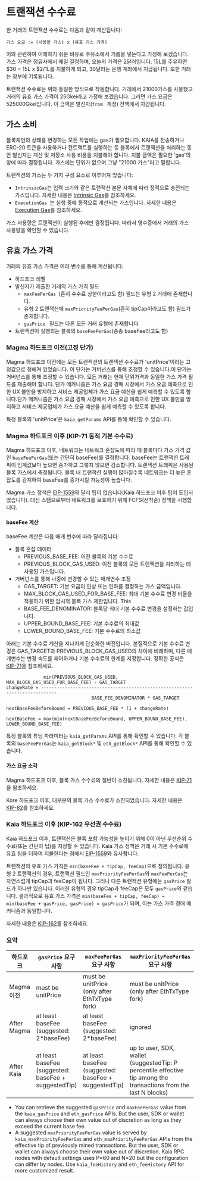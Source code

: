 # 트랜잭션 수수료

한 거래의 트랜잭션 수수료는 다음과 같이 계산됩니다:

```text
가스 요금 := (사용한 가스) x (유효 가스 가격)
```

이와 관련하여 이해하기 쉬운 비유로 주유소에서 기름을 넣는다고 가정해 보겠습니다. 가스 가격은 정유사에서 매일 결정하며, 오늘의 가격은 2달러입니다. 15L를 주유하면 $30 = 15L x $2/1L를 지불하게 되고, 30달러는 은행 계좌에서 지급됩니다. 또한 거래는 장부에 기록됩니다.

트랜잭션 수수료는 위와 동일한 방식으로 작동합니다. 거래에서 21000가스를 사용했고 거래의 유효 가스 가격이 25Gkei라고 가정해 보겠습니다. 그러면 가스 요금은 525000Gkei입니다. 이 금액은 발신자(`from ` 계정) 잔액에서 차감됩니다.

## 가스 소비 <a id="gas-used"></a>

블록체인의 상태를 변경하는 모든 작업에는 gas가 필요합니다. KAIA를 전송하거나 ERC-20 토큰을 사용하거나 컨트랙트를 실행하는 등 블록에서 트랜잭션을 처리하는 동안 발신자는 계산 및 저장소 사용 비용을 지불해야 합니다. 지불 금액은 필요한 'gas'의 양에 따라 결정됩니다. 가스에는 단위가 없으며 그냥 "21000 가스"라고 말합니다.

트랜잭션의 가스는 두 가지 구성 요소로 이루어져 있습니다:

- `IntrinsicGas`는 입력 크기와 같은 트랜잭션 본문 자체에 따라 정적으로 충전되는 가스입니다. 자세한 내용은 [Intrinsic Gas](intrinsic-gas.md)를 참조하세요.
- `ExecutionGas `는 실행 중에 동적으로 계산되는 가스입니다. 자세한 내용은 [Execution Gas](execution-gas.md)를 참조하세요.

가스 사용량은 트랜잭션이 실행된 후에만 결정됩니다. 따라서 영수증에서 거래의 가스 사용량을 확인할 수 있습니다.

## 유효 가스 가격 <a id="effective-gas-price"></a>

거래의 유효 가스 가격은 여러 변수를 통해 계산됩니다:

- 하드포크 레벨
- 발신자가 제출한 거래의 가스 가격 필드
  - `maxFeePerGas `(흔히 수수료 상한이라고도 함) 필드는 유형 2 거래에 존재합니다.
  - 유형 2 트랜잭션에 `maxPriorityFeePerGas`(흔히 tipCap이라고도 함) 필드가 존재합니다.
  - `gasPrice ` 필드는 다른 모든 거래 유형에 존재합니다.
- 트랜잭션이 실행되는 블록의 `baseFeePerGas`(종종 baseFee라고도 함)

### Magma 하드포크 이전(고정 단가)

Magma 하드포크 이전에는 모든 트랜잭션의 트랜잭션 수수료가 'unitPrice'이라는 고정값으로 정해져 있었습니다. 이 단가는 거버넌스를 통해 조정할 수 있습니다.이 단가는 거버넌스를 통해 조정할 수 있습니다. 모든 거래는 현재 단위가격과 동일한 가스 가격 필드를 제출해야 합니다. 단가 메커니즘은 가스 요금 경매 시장에서 가스 요금 예측으로 인한 UX 불만을 방지하고 서비스 제공업체가 가스 요금 예산을 쉽게 예측할 수 있도록 합니다.단가 메커니즘은 가스 요금 경매 시장에서 가스 요금 예측으로 인한 UX 불만을 방지하고 서비스 제공업체가 가스 요금 예산을 쉽게 예측할 수 있도록 합니다.

특정 블록의 'unitPrice'은 `kaia_getParams` API를 통해 확인할 수 있습니다.

### Magma 하드포크 이후 (KIP-71 동적 기본 수수료)

Magma 하드포크 이후, 네트워크는 네트워크 혼잡도에 따라 매 블록마다 가스 가격 값인 `baseFeePerGas`(또는 간단히 baseFee)를 결정합니다. baseFee는 트랜잭션 트래픽이 임계값보다 높으면 증가하고 그렇지 않으면 감소합니다. 트랜잭션 트래픽은 사용된 블록 가스에서 측정됩니다. 블록 내 트랜잭션 실행이 많아질수록 네트워크는 더 높은 혼잡도를 감지하여 baseFee를 증가시킬 가능성이 높습니다.

Magma 가스 정책은 [EIP-1559](https://github.com/ethereum/EIPs/blob/master/EIPS/eip-1559.md)와 달리 팁이 없습니다(Kaia 하드포크 이후 팁이 도입되었습니다). 대신 스팸으로부터 네트워크를 보호하기 위해 FCFS(선착순) 정책을 시행합니다.

#### baseFee 계산

baseFee 계산은 다음 매개 변수에 따라 달라집니다:

- 블록 혼잡 데이터
  - PREVIOUS_BASE_FEE: 이전 블록의 기본 수수료
  - PREVIOUS_BLOCK_GAS_USED: 이전 블록의 모든 트랜잭션을 처리하는 데 사용된 가스입니다.
- 거버넌스를 통해 나중에 변경할 수 있는 매개변수 조정
  - GAS_TARGET: 기본 요금의 인상 또는 인하를 결정하는 가스 금액입니다.
  - MAX_BLOCK_GAS_USED_FOR_BASE_FEE: 최대 기본 수수료 변경 비율을 적용하기 위한 암시적 블록 가스 제한입니다. This
  - BASE_FEE_DENOMINATOR: 블록당 최대 기본 수수료 변경을 설정하는 값입니다.
  - UPPER_BOUND_BASE_FEE: 기본 수수료의 최대값
  - LOWER_BOUND_BASE_FEE: 기본 수수료의 최소값

아래는 기본 수수료 계산을 지나치게 단순화한 버전입니다. 본질적으로 기본 수수료 변경은 GAS_TARGET과 PREVIOUS_BLOCK_GAS_USED의 차이에 비례하며, 다른 매개변수는 변경 속도를 제어하거나 기본 수수료의 한계를 지정합니다. 정확한 공식은 [KIP-71](https://github.com/klaytn/kips/blob/main/KIPs/kip-71.md)을 참조하세요.

```
              min(PREVIOUS_BLOCK_GAS_USED, MAX_BLOCK_GAS_USED_FOR_BASE_FEE) - GAS_TARGET
changeRate = ----------------------------------------------------------------------------
                                BASE_FEE_DENOMINATOR * GAS_TARGET

nextBaseFeeBeforeBound = PREVIOUS_BASE_FEE * (1 + changeRate)

nextBaseFee = max(min(nextBaseFeeBeforeBound, UPPER_BOUND_BASE_FEE), LOWER_BOUND_BASE_FEE)
```

특정 블록의 튜닝 파라미터는 `kaia_getParams` API를 통해 확인할 수 있습니다. 각 블록의 `baseFeePerGas`는 `kaia_getBlock*` 및 `eth_getBlock*` API를 통해 확인할 수 있습니다.

#### 가스 요금 소각

Magma 하드포크 이후, 블록 가스 수수료의 절반이 소진됩니다. 자세한 내용은 [KIP-71](https://github.com/klaytn/kips/blob/main/KIPs/kip-71.md)을 참조하세요.

Kore 하드포크 이후, 대부분의 블록 가스 수수료가 소진되었습니다. 자세한 내용은 [KIP-82](https://kips.klaytn.foundation/KIPs/kip-82)를 참조하세요.

### Kaia 하드포크 이후 (KIP-162 우선권 수수료)

Kaia 하드포크 이후, 트랜잭션은 블록 포함 가능성을 높이기 위해 0이 아닌 우선순위 수수료(또는 간단히 팁)를 지정할 수 있습니다. Kaia 가스 정책은 거래 시 기본 수수료에 유효 팁을 더하여 지불한다는 점에서 [EIP-1559](https://github.com/ethereum/EIPs/blob/master/EIPS/eip-1559.md)와 유사합니다.

트랜잭션의 유효 가스 가격은 `min(baseFee + tipCap, feeCap)`으로 정의됩니다. 유형 2 트랜잭션의 경우, 트랜잭션 필드인 `maxPriorityFeePerGas`와 `maxFeePerGas`는 자연스럽게 tipCap과 feeCap이 됩니다. 그러나 다른 트랜잭션 유형에는 `gasPrice` 필드가 하나만 있습니다. 이러한 유형의 경우 tipCap과 feeCap은 모두 `gasPrice`와 같습니다. 결과적으로 유효 가스 가격은 `min(baseFee + tipCap, feeCap) = min(baseFee + gasPrice, gasPrice) = gasPrice`가 되며, 이는 가스 가격 경매 메커니즘과 동일합니다.

자세한 내용은 [KIP-162](https://github.com/klaytn/kips/blob/main/KIPs/kip-162.md)를 참조하세요.

### 요약

| 하드포크        | `gasPrice` 요구 사항                                                                            | `maxFeePerGas` 요구 사항                                                                        | `maxPriorityFeePerGas ` 요구 사항                                                                                                                           | 계산된 \`effectiveGasPrice'                                                                                                                 |
| ----------- | ------------------------------------------------------------------------------------------- | ------------------------------------------------------------------------------------------- | ------------------------------------------------------------------------------------------------------------------------------------------------------- | ---------------------------------------------------------------------------------------------------------------------------------------- |
| Magma 이전    | must be unitPrice                                                                           | must be unitPrice<br/>(only after EthTxType fork)                        | must be unitPrice<br/>(only after EthTxType fork)                                                                                    | unitPrice                                                                                                                                |
| After Magma | at least baseFee<br/>(suggested: 2\*baseFee)             | at least baseFee<br/>(suggested: 2\*baseFee)             | ignored                                                                                                                                                 | baseFee                                                                                                                                  |
| After Kaia  | at least baseFee<br/>(suggested: baseFee + suggestedTip) | at least baseFee<br/>(suggested: baseFee + suggestedTip) | up to user, SDK, wallet<br/>(suggestedTip: P percentile effective tip among the transactions from the last N blocks) | tx type 2: min(baseFee + feeCap, tipCap),<br/>other types: `gasPrice` for other types |

- You can retrieve the suggested `gasPrice` and `maxFeePerGas` value from the `kaia_gasPrice` and `eth_gasPrice` APIs. But the user, SDK or wallet can always choose their own value out of discretion as long as they exceed the current base fee.
- A suggested `maxPriorityFeePerGas` value is served by `kaia_maxPriorityFeePerGas` and `eth_maxPriorityFeePerGas` APIs from the effective tip of previously mined transactions. But the user, SDK or wallet can always choose their own value out of discretion. Kaia RPC nodes with default settings uses P=60 and N=20 but the configuration can differ by nodes. Use `kaia_feeHistory` and `eth_feeHistory` API for more customized result.
